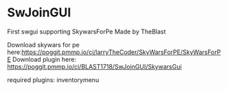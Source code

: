 # SwJoinGUI

First swgui supporting SkywarsForPe
Made by TheBlast

Download skywars for pe here:https://poggit.pmmp.io/ci/larryTheCoder/SkyWarsForPE/SkyWarsForPE
Download plugin here: https://poggit.pmmp.io/ci/BLAST1718/SwJoinGUI/SkywarsGui

required plugins: inventorymenu
